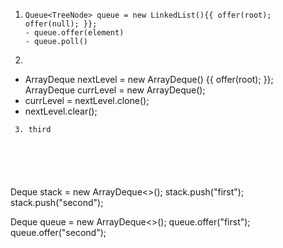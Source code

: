  1. ```
    Queue<TreeNode> queue = new LinkedList(){{ offer(root); offer(null); }};
    - queue.offer(element)
    - queue.poll()
    ```
 2. ```
- ArrayDeque<TreeNode> nextLevel = new ArrayDeque() {{ offer(root); }};
  ArrayDeque<TreeNode> currLevel = new ArrayDeque();
- currLevel = nextLevel.clone();
- nextLevel.clear();
```
 3. third
 
 




```
Deque<String> stack = new ArrayDeque<>(); 
stack.push("first"); 
stack.push("second");


Deque<String> queue = new ArrayDeque<>(); 
queue.offer("first"); 
queue.offer("second");

```